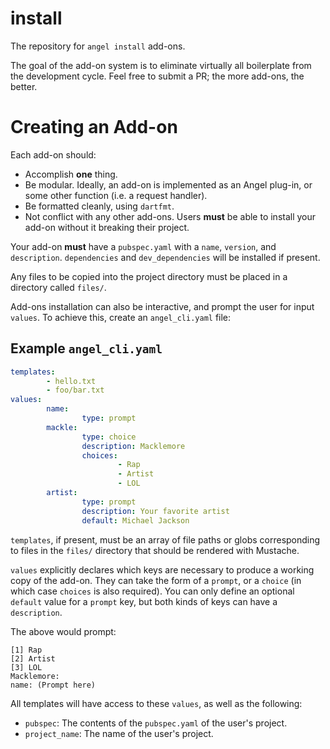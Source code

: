 # install
The repository for `angel install` add-ons.

The goal of the add-on system is to eliminate virtually all boilerplate from the development cycle.
Feel free to submit a PR; the more add-ons, the better.

# Creating an Add-on
Each add-on should:
* Accomplish **one** thing.
* Be modular. Ideally, an add-on is implemented as an Angel plug-in, or some other function (i.e. a request handler).
* Be formatted cleanly, using `dartfmt`.
* Not conflict with any other add-ons. Users **must** be able to install your add-on without it breaking their project.

Your add-on **must** have a `pubspec.yaml` with a `name`, `version`, and `description`.
`dependencies` and `dev_dependencies` will be installed if present.

Any files to be copied into the project directory must be placed in a directory called `files/`.

Add-ons installation can also be interactive, and prompt the user for input `values`. To achieve this, create an `angel_cli.yaml` file:

## Example `angel_cli.yaml`

```yaml
templates:
        - hello.txt
        - foo/bar.txt
values:
        name:
                type: prompt
        mackle:
                type: choice
                description: Macklemore
                choices:
                        - Rap
                        - Artist
                        - LOL
        artist:
                type: prompt
                description: Your favorite artist
                default: Michael Jackson
```

`templates`, if present, must be an array of file paths or globs corresponding to files in the `files/` directory that should be rendered with Mustache.

`values` explicitly declares which keys are necessary to produce a working copy of the add-on. They can take the form of a `prompt`, or a `choice` (in which case `choices` is also required). You can only define an optional `default` value for a `prompt` key, but both kinds of keys can have a `description`.

The above would prompt:

```
[1] Rap
[2] Artist
[3] LOL
Macklemore:
name: (Prompt here)
```

All templates will have access to these `values`, as well as the following:
* `pubspec`: The contents of the `pubspec.yaml` of the user's project.
* `project_name`: The name of the user's project.
